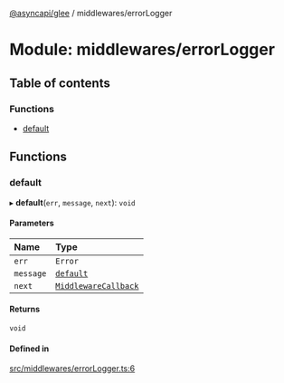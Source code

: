 [@asyncapi/glee](../README.md) / middlewares/errorLogger

# Module: middlewares/errorLogger

## Table of contents

### Functions

- [default](middlewares_errorLogger.md#default)

## Functions

### default

▸ **default**(`err`, `message`, `next`): `void`

#### Parameters

| Name | Type |
| :------ | :------ |
| `err` | `Error` |
| `message` | [`default`](../classes/lib_message.default.md) |
| `next` | [`MiddlewareCallback`](middlewares.md#middlewarecallback) |

#### Returns

`void`

#### Defined in

[src/middlewares/errorLogger.ts:6](https://github.com/asyncapi/glee/blob/2557652/src/middlewares/errorLogger.ts#L6)
